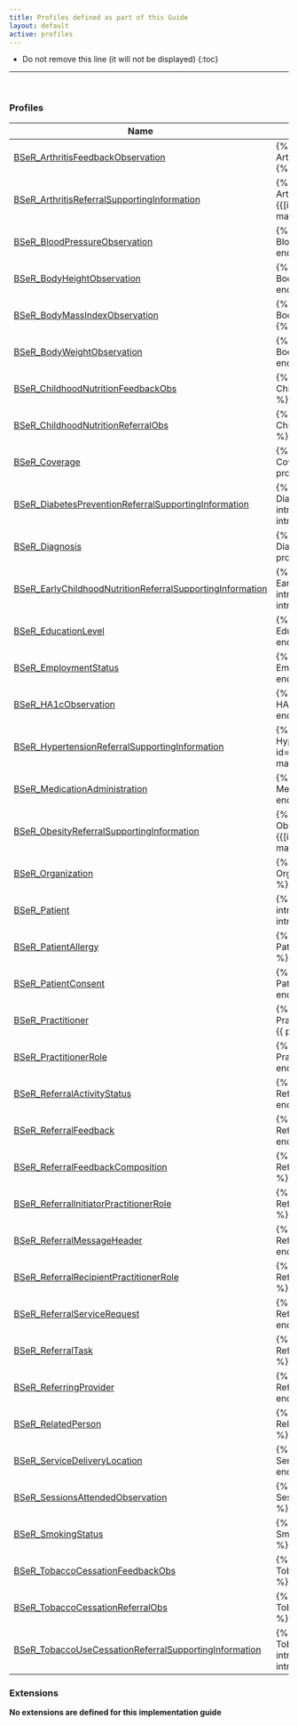 ```yaml
---
title: Profiles defined as part of this Guide
layout: default
active: profiles
---
```


<!-- { :.no_toc } -->

<!-- TOC  the css styling for this is \pages\assets\css\project.css under 'markdown-toc'-->

* Do not remove this line (it will not be displayed)
{:toc}

<!-- end TOC -->

---
<br />

### Profiles

<table>
<thead>
<tr>
<th>Name</th>
<th>Description</th>
</tr>
</thead>
<tbody>
<tr>
<td><a href="StructureDefinition-BSeR-ArthritisFeedbackObservation.html">BSeR_ArthritisFeedbackObservation</a></td>
<td>{% capture profile-intro %}{% include BSeR-ArthritisFeedbackObservation-intro.md id="{{[id]}}" %}{% endcapture %}{{ profile-intro | markdownify }}</td>
</tr>
<tr>
<td><a href="StructureDefinition-BSeR-ArthritisReferralSupportingInformation.html">BSeR_ArthritisReferralSupportingInformation</a></td>
<td>{% capture profile-intro %}{% include BSeR-ArthritisReferralSupportingInformation-intro.md id="{{[id]}}" %}{% endcapture %}{{ profile-intro | markdownify }}</td>
</tr>
<tr>
<td><a href="StructureDefinition-BSeR-BloodPressureObservation.html">BSeR_BloodPressureObservation</a></td>
<td>{% capture profile-intro %}{% include BSeR-BloodPressureObservation-intro.md id="{{[id]}}" %}{% endcapture %}{{ profile-intro | markdownify }}</td>
</tr>
<tr>
<td><a href="StructureDefinition-BSeR-BodyHeightObservation.html">BSeR_BodyHeightObservation</a></td>
<td>{% capture profile-intro %}{% include BSeR-BodyHeightObservation-intro.md id="{{[id]}}" %}{% endcapture %}{{ profile-intro | markdownify }}</td>
</tr>
<tr>
<td><a href="StructureDefinition-BSeR-BodyMassIndexObservation.html">BSeR_BodyMassIndexObservation</a></td>
<td>{% capture profile-intro %}{% include BSeR-BodyMassIndexObservation-intro.md id="{{[id]}}" %}{% endcapture %}{{ profile-intro | markdownify }}</td>
</tr>
<tr>
<td><a href="StructureDefinition-BSeR-BodyWeightObservation.html">BSeR_BodyWeightObservation</a></td>
<td>{% capture profile-intro %}{% include BSeR-BodyWeightObservation-intro.md id="{{[id]}}" %}{% endcapture %}{{ profile-intro | markdownify }}</td>
</tr>
<tr>
<td><a href="StructureDefinition-BSeR-ChildhoodNutritionFeedbackObs.html">BSeR_ChildhoodNutritionFeedbackObs</a></td>
<td>{% capture profile-intro %}{% include BSeR-ChildhoodNutritionFeedbackObs-intro.md id="{{[id]}}" %}{% endcapture %}{{ profile-intro | markdownify }}</td>
</tr>
<tr>
<td><a href="StructureDefinition-BSeR-ChildhoodNutritionReferralObs.html">BSeR_ChildhoodNutritionReferralObs</a></td>
<td>{% capture profile-intro %}{% include BSeR-ChildhoodNutritionReferralObs-intro.md id="{{[id]}}" %}{% endcapture %}{{ profile-intro | markdownify }}</td>
</tr>
<tr>
<td><a href="StructureDefinition-BSeR-Coverage.html">BSeR_Coverage</a></td>
<td>{% capture profile-intro %}{% include BSeR-Coverage-intro.md id="{{[id]}}" %}{% endcapture %}{{ profile-intro | markdownify }}</td>
</tr>
<tr>
<td><a href="StructureDefinition-BSeR-DiabetesPreventionReferralSupportingInformation.html">BSeR_DiabetesPreventionReferralSupportingInformation</a></td>
<td>{% capture profile-intro %}{% include BSeR-DiabetesPreventionReferralSupportingInformation-intro.md id="{{[id]}}" %}{% endcapture %}{{ profile-intro | markdownify }}</td>
</tr>
<tr>
<td><a href="StructureDefinition-BSeR-Diagnosis.html">BSeR_Diagnosis</a></td>
<td>{% capture profile-intro %}{% include BSeR-Diagnosis-intro.md id="{{[id]}}" %}{% endcapture %}{{ profile-intro | markdownify }}</td>
</tr>
<tr>
<td><a href="StructureDefinition-BSeR-EarlyChildhoodNutritionReferralSupportingInformation.html">BSeR_EarlyChildhoodNutritionReferralSupportingInformation</a></td>
<td>{% capture profile-intro %}{% include BSeR-EarlyChildhoodNutritionReferralSupportingInformation-intro.md id="{{[id]}}" %}{% endcapture %}{{ profile-intro | markdownify }}</td>
</tr>
<tr>
<td><a href="StructureDefinition-BSeR-EducationLevel.html">BSeR_EducationLevel</a></td>
<td>{% capture profile-intro %}{% include BSeR-EducationLevel-intro.md id="{{[id]}}" %}{% endcapture %}{{ profile-intro | markdownify }}</td>
</tr>
<tr>
<td><a href="StructureDefinition-BSeR-EmploymentStatus.html">BSeR_EmploymentStatus</a></td>
<td>{% capture profile-intro %}{% include BSeR-EmploymentStatus-intro.md id="{{[id]}}" %}{% endcapture %}{{ profile-intro | markdownify }}</td>
</tr>
<tr>
<td><a href="StructureDefinition-BSeR-HA1cObservation.html">BSeR_HA1cObservation</a></td>
<td>{% capture profile-intro %}{% include BSeR-HA1cObservation-intro.md id="{{[id]}}" %}{% endcapture %}{{ profile-intro | markdownify }}</td>
</tr>
<tr>
<td><a href="StructureDefinition-BSeR-HypertensionReferralSupportingInformation.html">BSeR_HypertensionReferralSupportingInformation</a></td>
<td>{% capture profile-intro %}{% include BSeR-HypertensionReferralSupportingInformation-intro.md id="{{[id]}}" %}{% endcapture %}{{ profile-intro | markdownify }}</td>
</tr>
<tr>
<td><a href="StructureDefinition-BSeR-MedicationAdministration.html">BSeR_MedicationAdministration</a></td>
<td>{% capture profile-intro %}{% include BSeR-MedicationAdministration-intro.md id="{{[id]}}" %}{% endcapture %}{{ profile-intro | markdownify }}</td>
</tr>
<tr>
<td><a href="StructureDefinition-BSeR-ObesityReferralSupportingInformation.html">BSeR_ObesityReferralSupportingInformation</a></td>
<td>{% capture profile-intro %}{% include BSeR-ObesityReferralSupportingInformation-intro.md id="{{[id]}}" %}{% endcapture %}{{ profile-intro | markdownify }}</td>
</tr>
<tr>
<td><a href="StructureDefinition-BSeR-Organization.html">BSeR_Organization</a></td>
<td>{% capture profile-intro %}{% include BSeR-Organization-intro.md id="{{[id]}}" %}{% endcapture %}{{ profile-intro | markdownify }}</td>
</tr>
<tr>
<td><a href="StructureDefinition-BSeR-Patient.html">BSeR_Patient</a></td>
<td>{% capture profile-intro %}{% include BSeR-Patient-intro.md id="{{[id]}}" %}{% endcapture %}{{ profile-intro | markdownify }}</td>
</tr>
<tr>
<td><a href="StructureDefinition-BSeR-PatientAllergy.html">BSeR_PatientAllergy</a></td>
<td>{% capture profile-intro %}{% include BSeR-PatientAllergy-intro.md id="{{[id]}}" %}{% endcapture %}{{ profile-intro | markdownify }}</td>
</tr>
<tr>
<td><a href="StructureDefinition-BSeR-PatientConsent.html">BSeR_PatientConsent</a></td>
<td>{% capture profile-intro %}{% include BSeR-PatientConsent-intro.md id="{{[id]}}" %}{% endcapture %}{{ profile-intro | markdownify }}</td>
</tr>
<tr>
<td><a href="StructureDefinition-BSeR-Practitioner.html">BSeR_Practitioner</a></td>
<td>{% capture profile-intro %}{% include BSeR-Practitioner-intro.md id="{{[id]}}" %}{% endcapture %}{{ profile-intro | markdownify }}</td>
</tr>
<tr>
<td><a href="StructureDefinition-BSeR-PractitionerRole.html">BSeR_PractitionerRole</a></td>
<td>{% capture profile-intro %}{% include BSeR-PractitionerRole-intro.md id="{{[id]}}" %}{% endcapture %}{{ profile-intro | markdownify }}</td>
</tr>
<tr>
<td><a href="StructureDefinition-BSeR-ReferralActivityStatus.html">BSeR_ReferralActivityStatus</a></td>
<td>{% capture profile-intro %}{% include BSeR-ReferralActivityStatus-intro.md id="{{[id]}}" %}{% endcapture %}{{ profile-intro | markdownify }}</td>
</tr>
<tr>
<td><a href="StructureDefinition-BSeR-ReferralFeedback.html">BSeR_ReferralFeedback</a></td>
<td>{% capture profile-intro %}{% include BSeR-ReferralFeedback-intro.md id="{{[id]}}" %}{% endcapture %}{{ profile-intro | markdownify }}</td>
</tr>
<tr>
<td><a href="StructureDefinition-BSeR-ReferralFeedbackComposition.html">BSeR_ReferralFeedbackComposition</a></td>
<td>{% capture profile-intro %}{% include BSeR-ReferralFeedbackComposition-intro.md id="{{[id]}}" %}{% endcapture %}{{ profile-intro | markdownify }}</td>
</tr>
<tr>
<td><a href="StructureDefinition-BSeR-ReferralInitiatorPractitionerRole.html">BSeR_ReferralInitiatorPractitionerRole</a></td>
<td>{% capture profile-intro %}{% include BSeR-ReferralInitiatorPractitionerRole-intro.md id="{{[id]}}" %}{% endcapture %}{{ profile-intro | markdownify }}</td>
</tr>
<tr>
<td><a href="StructureDefinition-BSeR-ReferralMessageHeader.html">BSeR_ReferralMessageHeader</a></td>
<td>{% capture profile-intro %}{% include BSeR-ReferralMessageHeader-intro.md id="{{[id]}}" %}{% endcapture %}{{ profile-intro | markdownify }}</td>
</tr>
<tr>
<td><a href="StructureDefinition-BSeR-ReferralRecipientPractitionerRole.html">BSeR_ReferralRecipientPractitionerRole</a></td>
<td>{% capture profile-intro %}{% include BSeR-ReferralRecipientPractitionerRole-intro.md id="{{[id]}}" %}{% endcapture %}{{ profile-intro | markdownify }}</td>
</tr>
<tr>
<td><a href="StructureDefinition-BSeR-ReferralServiceRequest.html">BSeR_ReferralServiceRequest</a></td>
<td>{% capture profile-intro %}{% include BSeR-ReferralServiceRequest-intro.md id="{{[id]}}" %}{% endcapture %}{{ profile-intro | markdownify }}</td>
</tr>
<tr>
<td><a href="StructureDefinition-BSeR-ReferralTask.html">BSeR_ReferralTask</a></td>
<td>{% capture profile-intro %}{% include BSeR-ReferralTask-intro.md id="{{[id]}}" %}{% endcapture %}{{ profile-intro | markdownify }}</td>
</tr>
<tr>
<td><a href="StructureDefinition-BSeR-ReferringProvider.html">BSeR_ReferringProvider</a></td>
<td>{% capture profile-intro %}{% include BSeR-ReferringProvider-intro.md id="{{[id]}}" %}{% endcapture %}{{ profile-intro | markdownify }}</td>
</tr>
<tr>
<td><a href="StructureDefinition-BSeR-RelatedPerson.html">BSeR_RelatedPerson</a></td>
<td>{% capture profile-intro %}{% include BSeR-RelatedPerson-intro.md id="{{[id]}}" %}{% endcapture %}{{ profile-intro | markdownify }}</td>
</tr>
<tr>
<td><a href="StructureDefinition-BSeR-ServiceDeliveryLocation.html">BSeR_ServiceDeliveryLocation</a></td>
<td>{% capture profile-intro %}{% include BSeR-ServiceDeliveryLocation-intro.md id="{{[id]}}" %}{% endcapture %}{{ profile-intro | markdownify }}</td>
</tr>
<tr>
<td><a href="StructureDefinition-BSeR-SessionsAttendedObservation.html">BSeR_SessionsAttendedObservation</a></td>
<td>{% capture profile-intro %}{% include BSeR-SessionsAttendedObservation-intro.md id="{{[id]}}" %}{% endcapture %}{{ profile-intro | markdownify }}</td>
</tr>
<tr>
<td><a href="StructureDefinition-BSeR-SmokingStatus.html">BSeR_SmokingStatus</a></td>
<td>{% capture profile-intro %}{% include BSeR-SmokingStatus-intro.md id="{{[id]}}" %}{% endcapture %}{{ profile-intro | markdownify }}</td>
</tr>
<tr>
<td><a href="StructureDefinition-BSeR-TobaccoCessationFeedbackObs.html">BSeR_TobaccoCessationFeedbackObs</a></td>
<td>{% capture profile-intro %}{% include BSeR-TobaccoCessationFeedbackObs-intro.md id="{{[id]}}" %}{% endcapture %}{{ profile-intro | markdownify }}</td>
</tr>
<tr>
<td><a href="StructureDefinition-BSeR-TobaccoCessationReferralObs.html">BSeR_TobaccoCessationReferralObs</a></td>
<td>{% capture profile-intro %}{% include BSeR-TobaccoCessationReferralObs-intro.md id="{{[id]}}" %}{% endcapture %}{{ profile-intro | markdownify }}</td>
</tr>
<tr>
<td><a href="StructureDefinition-BSeR-TobaccoUseCessationReferralSupportingInformation.html">BSeR_TobaccoUseCessationReferralSupportingInformation</a></td>
<td>{% capture profile-intro %}{% include BSeR-TobaccoUseCessationReferralSupportingInformation-intro.md id="{{[id]}}" %}{% endcapture %}{{ profile-intro | markdownify }}</td>
</tr>
</tbody>
</table>


### Extensions

**No extensions are defined for this implementation guide**

